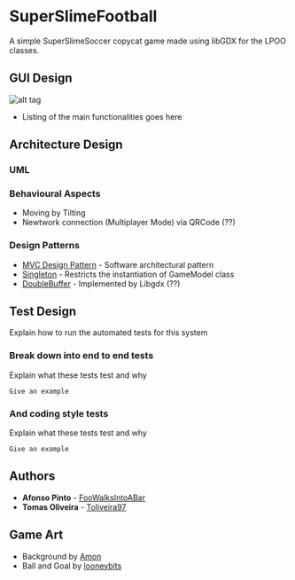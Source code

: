 # SuperSlimeFootball

A simple SuperSlimeSoccer copycat game made using libGDX for the LPOO classes.


## GUI Design

![alt tag](https://github.com/Toliveira97/SuperSlimeFootball/blob/master/CheckPoint/GUIMockups.png)

* Listing of the main functionalities goes here

## Architecture Design

### UML

### Behavioural Aspects
* Moving by Tilting
* Newtwork connection (Multiplayer Mode) via QRCode (??)

### Design Patterns

* [MVC Design Pattern](https://en.wikipedia.org/wiki/Model%E2%80%93view%E2%80%93controller) - Software architectural pattern
* [Singleton](https://en.wikipedia.org/wiki/Singleton_pattern) -  Restricts the instantiation of GameModel class
* [DoubleBuffer]() - Implemented by Libgdx (??)

## Test Design

Explain how to run the automated tests for this system

### Break down into end to end tests

Explain what these tests test and why

```
Give an example
```

### And coding style tests

Explain what these tests test and why

```
Give an example
```

## Authors

* **Afonso Pinto** - [FooWalksIntoABar](https://github.com/FooWalksIntoABar)
* **Tomas Oliveira** - [Toliveira97](https://github.com/Toliveira97)

## Game Art

* Background by [Amon](https://opengameart.org/content/football-pitch)
* Ball and Goal by [looneybits](https://opengameart.org/content/soccer-pack)